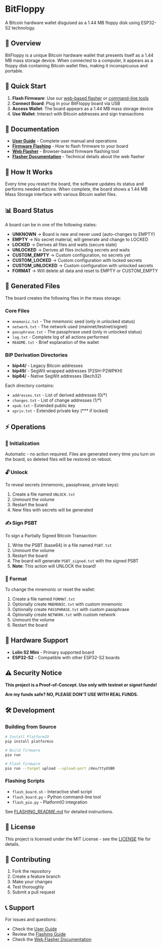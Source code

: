# BitFloppy

A Bitcoin hardware wallet disguised as a 1.44 MB floppy disk using ESP32-S2 technology.

## 🎯 Overview

BitFloppy is a unique Bitcoin hardware wallet that presents itself as a 1.44 MB mass storage device. When connected to a computer, it appears as a floppy disk containing Bitcoin wallet files, making it inconspicuous and portable.

## 🚀 Quick Start

1. **Flash Firmware**: Use our [web-based flasher](website/flasher.html) or [command-line tools](FLASHING_README.md)
2. **Connect Board**: Plug in your BitFloppy board via USB
3. **Access Wallet**: The board appears as a 1.44 MB mass storage device
4. **Use Wallet**: Interact with Bitcoin addresses and sign transactions

## 📁 Documentation

- **[User Guide](website/index.md)** - Complete user manual and operations
- **[Firmware Flashing](FLASHING_README.md)** - How to flash firmware to your board
- **[Web Flasher](website/flasher.html)** - Browser-based firmware flashing tool
- **[Flasher Documentation](website/FLASHER_README.md)** - Technical details about the web flasher

## 🔧 How It Works

Every time you restart the board, the software updates its status and performs needed actions. When complete, the board shows a 1.44 MB Mass Storage interface with various Bitcoin wallet files.

## 📊 Board Status

A board can be in one of the following states:

- **UNKNOWN** → Board is new and never used (auto-changes to EMPTY)
- **EMPTY** → No secret material, will generate and change to LOCKED
- **LOCKED** → Derives all files and waits (secure state)
- **UNLOCKED** → Derives all files including secrets and waits
- **CUSTOM_EMPTY** → Custom configuration, no secrets yet
- **CUSTOM_LOCKED** → Custom configuration with locked secrets
- **CUSTOM_UNLOCKED** → Custom configuration with unlocked secrets
- **FORMAT** → Will delete all data and reset to EMPTY or CUSTOM_EMPTY

## 📄 Generated Files

The board creates the following files in the mass storage:

### Core Files
- `mnemonic.txt` - The mnemonic seed (only in unlocked status)
- `network.txt` - The network used (mainnet/testnet/signet)
- `passphrase.txt` - The passphrase used (only in unlocked status)
- `log.txt` - Complete log of all actions performed
- `README.txt` - Brief explanation of the wallet

### BIP Derivation Directories
- **bip44/** - Legacy Bitcoin addresses
- **bip49/** - SegWit wrapped addresses (P2SH-P2WPKH)
- **bip84/** - Native SegWit addresses (Bech32)

Each directory contains:
- `addresses.txt` - List of derived addresses (0/*)
- `changes.txt` - List of change addresses (1/*)
- `xpub.txt` - Extended public key
- `xpriv.txt` - Extended private key (*** if locked)

## ⚡ Operations

### 🔄 Initialization
Automatic - no action required. Files are generated every time you turn on the board, so deleted files will be restored on reboot.

### 🔓 Unlock
To reveal secrets (mnemonic, passphrase, private keys):
1. Create a file named `UNLOCK.txt`
2. Unmount the volume
3. Restart the board
4. New files with secrets will be generated

### ✍️ Sign PSBT
To sign a Partially Signed Bitcoin Transaction:
1. Write the PSBT (base64) in a file named `PSBT.txt`
2. Unmount the volume
3. Restart the board
4. The board will generate `PSBT_signed.txt` with the signed PSBT
5. **Note**: This action will UNLOCK the board!

### 🔄 Format
To change the mnemonic or reset the wallet:
1. Create a file named `FORMAT.txt`
2. Optionally create `MNEMONIC.txt` with custom mnemonic
3. Optionally create `PASSPHRASE.txt` with custom passphrase
4. Optionally create `NETWORK.txt` with custom network
5. Unmount the volume
6. Restart the board

## 🔧 Hardware Support

- **Lolin S2 Mini** - Primary supported board
- **ESP32-S2** - Compatible with other ESP32-S2 boards

## ⚠️ Security Notice

**This project is a Proof-of-Concept. Use only with testnet or signet funds!**

**Are my funds safe? NO, PLEASE DON'T USE WITH REAL FUNDS.**

## 🛠️ Development

### Building from Source
```bash
# Install PlatformIO
pip install platformio

# Build firmware
pio run

# Flash firmware
pio run --target upload --upload-port /dev/ttyUSB0
```

### Flashing Scripts
- `flash_board.sh` - Interactive shell script
- `flash_board.py` - Python command-line tool
- `flash_pio.py` - PlatformIO integration

See [FLASHING_README.md](FLASHING_README.md) for detailed instructions.

## 📄 License

This project is licensed under the MIT License - see the [LICENSE](LICENSE) file for details.

## 🤝 Contributing

1. Fork the repository
2. Create a feature branch
3. Make your changes
4. Test thoroughly
5. Submit a pull request

## 📞 Support

For issues and questions:
- Check the [User Guide](website/index.md)
- Review the [Flashing Guide](FLASHING_README.md)
- Check the [Web Flasher Documentation](website/FLASHER_README.md)
